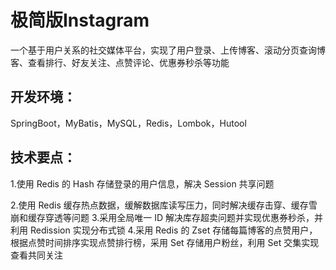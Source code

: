 # 极简版Instagram
一个基于用户关系的社交媒体平台，实现了用户登录、上传博客、滚动分页查询博客、查看排行、好友关注、点赞评论、优惠券秒杀等功能
## 开发环境：
SpringBoot，MyBatis，MySQL，Redis，Lombok，Hutool
## 技术要点：
1.使用 Redis 的 Hash 存储登录的用户信息，解决 Session 共享问题

2.使用 Redis 缓存热点数据，缓解数据库读写压力，同时解决缓存击穿、缓存雪崩和缓存穿透等问题
3.采用全局唯一 ID 解决库存超卖问题并实现优惠券秒杀，并利用 Redission 实现分布式锁
4.采用 Redis 的 Zset 存储每篇博客的点赞用户，根据点赞时间排序实现点赞排行榜，采用 Set 存储用户粉丝，利用 Set 交集实现查看共同关注
